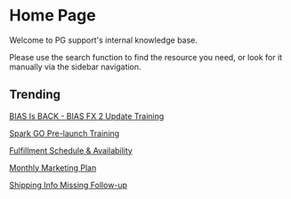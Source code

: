 # Home Page
Welcome to PG support's internal knowledge base. 

Please use the search function to find the resource you need, or look for it manually via the sidebar navigation.


## Trending
[BIAS Is BACK - BIAS FX 2 Update Training](https://docs.google.com/presentation/d/1LFHKgvHfzWlkrbsKoYYhwNR6fo6MVcxXk-CZDZehnaU/edit?usp=sharing)

[Spark GO Pre-launch Training](https://docs.google.com/presentation/d/1Ugg-PQwAM3rG2F-IS8paSDn31NP39Y4X8rMrwoNqNWw/edit?usp=sharing)

[Fulfillment Schedule & Availability](https://docs.google.com/spreadsheets/d/13mK6KP4YmWGT_NyAHVbmFVl5Wj5khDcB1fvpsDKTL24/edit?usp=sharing)

[Monthly Marketing Plan](https://docs.google.com/spreadsheets/d/10xJZBQaCPnssXe-LCrpEmRkICh81fuhwkDBtlIaKmdY/edit?usp=sharing)

[Shipping Info Missing Follow-up](https://docs.google.com/spreadsheets/d/1JGEB4lF3NW7xdm78EnAu3EREmbbfI07jiRqdN3u9QWw/edit?usp=sharing)
